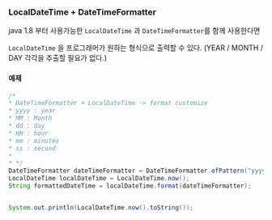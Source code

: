 ### LocalDateTime + DateTimeFormatter

java 1.8 부터 사용가능한 ```LocalDateTime``` 과 ```DateTimeFormatter```를 함께 사용한다면

```LocalDateTime``` 을 프로그래머가 원하는 형식으로 출력할 수 있다. (YEAR / MONTH / DAY 각각을 추출할 필요가 없다.)



#### 예제

```java
/*
* DateTimeFormatter + LocalDateTime -> format customize
* yyyy : year
* MM : Month
* dd : day
* HH : hour
* mm : minutes
* ss : second
*
* */
DateTimeFormatter dateTimeFormatter = DateTimeFormatter.ofPattern("yyyy/MM/dd HH:mm");
LocalDateTime localDateTime = LocalDateTime.now();
String formattedDateTime = localDateTime.format(dateTimeFormatter);


System.out.println(LocalDateTime.now().toString());
```